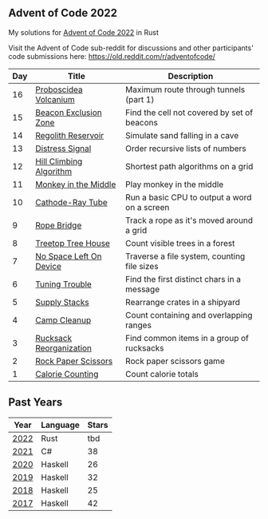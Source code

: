 ## Advent of Code 2022

My solutions for [Advent of Code 2022](http://adventofcode.com/2022) in Rust

Visit the Advent of Code sub-reddit for discussions and other participants' code submissions here: https://old.reddit.com/r/adventofcode/

| Day | Title                                                | Description                                  |
| --- | ---------------------------------------------------- | -------------------------------------------- |
| 16  | [Proboscidea Volcanium](./days/day_16/src/main.rs)   | Maximum route through tunnels (part 1)       |
| 15  | [Beacon Exclusion Zone](./days/day_15/src/main.rs)   | Find the cell not covered by set of beacons  |
| 14  | [Regolith Reservoir](./days/day_14/src/main.rs)      | Simulate sand falling in a cave              |
| 13  | [Distress Signal](./days/day_13/src/main.rs)         | Order recursive lists of numbers             |
| 12  | [Hill Climbing Algorithm](./days/day_12/src/main.rs) | Shortest path algorithms on a grid           |
| 11  | [Monkey in the Middle](./days/day_11/src/main.rs)    | Play monkey in the middle                    |
| 10  | [Cathode-Ray Tube](./days/day_10/src/main.rs)        | Run a basic CPU to output a word on a screen |
| 9   | [Rope Bridge](./days/day_09/src/main.rs)             | Track a rope as it's moved around a grid     |
| 8   | [Treetop Tree House](./days/day_08/src/main.rs)      | Count visible trees in a forest              |
| 7   | [No Space Left On Device](./days/day_07/src/main.rs) | Traverse a file system, counting file sizes  |
| 6   | [Tuning Trouble](./days/day_06/src/main.rs)          | Find the first distinct chars in a message   |
| 5   | [Supply Stacks](./days/day_05/src/main.rs)           | Rearrange crates in a shipyard               |
| 4   | [Camp Cleanup](./days/day_04/src/main.rs)            | Count containing and overlapping ranges      |
| 3   | [Rucksack Reorganization](./days/day_03/src/main.rs) | Find common items in a group of rucksacks    |
| 2   | [Rock Paper Scissors](./days/day_02/src/main.rs)     | Rock paper scissors game                     |
| 1   | [Calorie Counting](./days/day_01/src/main.rs)        | Count calorie totals                         |

## Past Years

| Year                                              | Language | Stars |
| ------------------------------------------------- | -------- | ----- |
| [2022](https://github.com/jasonincanada/aoc-2022) | Rust     | tbd   |
| [2021](https://github.com/jasonincanada/aoc-2021) | C#       | 38    |
| [2020](https://github.com/jasonincanada/aoc-2020) | Haskell  | 26    |
| [2019](https://github.com/jasonincanada/aoc-2019) | Haskell  | 32    |
| [2018](https://github.com/jasonincanada/aoc-2018) | Haskell  | 25    |
| [2017](https://github.com/jasonincanada/aoc-2017) | Haskell  | 42    |
